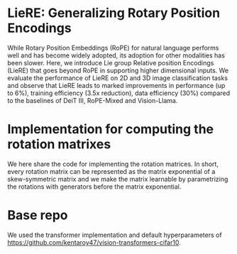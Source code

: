 # LieRE: Generalizing Rotary Position Encodings

While Rotary Position Embeddings (RoPE) for natural language performs well and has become widely adopted, its adoption for other modalities has been slower. Here, we introduce Lie group Relative position Encodings (LieRE) that goes beyond RoPE in supporting higher dimensional inputs. We evaluate the performance of LieRE on 2D and 3D image classification tasks and observe that LieRE leads to marked improvements in performance (up to 6%), training efficiency (3.5x reduction), data efficiency (30%) compared to the baselines of DeiT III, RoPE-Mixed and Vision-Llama.


# Implementation for computing the rotation matrixes
We here share the code for implementing the rotation matrices. In short, every rotation matrix can be represented as the matrix exponential of a skew-symmetric matrix and we make the matrix learnable by parametrizing the rotations with generators before the matrix exponential.

# Base repo
We used the transformer implementation and default hyperparameters of https://github.com/kentaroy47/vision-transformers-cifar10.



